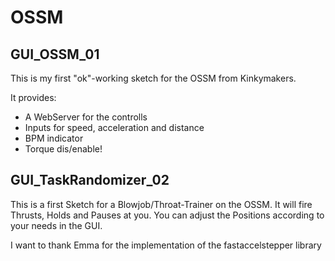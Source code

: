 # OSSM

## GUI_OSSM_01

This is my first "ok"-working sketch for the OSSM from Kinkymakers.

It provides:
- A WebServer for the controlls
- Inputs for speed, acceleration and distance
- BPM indicator
- Torque dis/enable!



## GUI_TaskRandomizer_02

This is a first Sketch for a Blowjob/Throat-Trainer on the OSSM.
It will fire Thrusts, Holds and Pauses at you.
You can adjust the Positions according to your needs in the GUI.



I want to thank Emma for the implementation of the fastaccelstepper library
